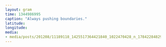 ```yaml
---
layout: gram
time: 1344986995
caption: "Always pushing boundaries."
latitude: 
longitude: 
media:
- media/posts/201208/11189118_1425517364421840_1022470428_n_17842284829000351.jpg
---
```

